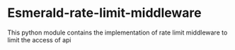 # Esmerald-rate-limit-middleware
This python module contains the implementation of rate limit middleware to limit the access of api
